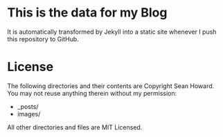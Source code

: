 # This is the data for my Blog

It is automatically transformed by Jekyll into a static site whenever I push this repository to GitHub.

# License

The following directories and their contents are Copyright Sean Howard. You may not reuse anything therein without my permission:

- _posts/
- images/

All other directories and files are MIT Licensed.
